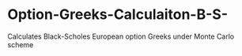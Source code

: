 # Option-Greeks-Calculaiton-B-S-
Calculates Black-Scholes European option Greeks under Monte Carlo scheme
